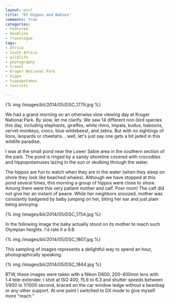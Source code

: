 ```yaml
---
layout: post
title: "Of Hippos and Babies"
comments: true
categories:
- Featured
- Headline
- Travelogue
tags:
- Africa
- South Africa
- wildlife
- photography
- travel
- Kruger National Park
- hippo
- hippopotamus
- tourists

---
```


{% img /images/bli/2014/05/DSC_1779.jpg %}

We had a grand morning on an otherwise slow viewing day at Kruger National Park. By slow, let me clarify. We saw 14 different non-bird species this day, including elephants, giraffes, white rhino, impala, kudus, baboons, vervet monkeys, crocs, blue wildebeest, and zebra. But with no sightings of lions, leopards or cheetahs... well, let's just say one gets a bit jaded in this wildlife paradise. 

<!--more-->

I was at the small pond near the Lower Sabie area in the southern section of the park. The pond is ringed by a sandy shoreline covered with crocodiles and hippopotamuses lazing in the sun or skulking through the water. 

The hippos are fun to watch when they are in the water (when they sleep on shore they look like beached whales). Although we have stopped at this pond several times, this morning a group of hippos were close to shore. Among them were this very patient mother and calf. Poor mom! The calf did not give her an instant of peace. While her neighbors snoozed, mother was constantly badgered by baby jumping on her, biting her ear and just plain being annoying.

{% img /images/bli/2014/05/DSC_1754.jpg %}

In the following image the baby actually stood on its mother to reach such Olympian heights. I'd rate it a 9.8. 

{% img /images/bli/2014/05/DSC_1807.jpg %}

This sampling of images represents a delightful way to spend an hour, photographically speaking. 

{% img /images/bli/2014/05/DSC_1844.jpg %}

BTW, these images were taken with a Nikon D800, 200-400mm lens with 1.4 tele-extender. I shot at ISO 400, f5.6 to 6.3 and shutter speeds between 1/800 to 1/1000 second, braced on the car window ledge without a beanbag or any other support. At one point I switched to DX mode to give myself more "reach." 